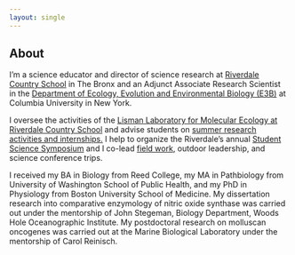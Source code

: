 ```yaml
---
layout: single
---
```

## **About**

I’m a science educator and director of science research at [Riverdale Country School](https://www.riverdale.edu/) in The Bronx and an Adjunct Associate Research Scientist in the [Department of Ecology, Evolution and Environmental Biology (E3B)](http://e3b.columbia.edu/faculty/rachel-cox/) at Columbia University in New York.

I oversee the activities of the [Lisman Laboratory for Molecular Ecology at Riverdale Country School](https://www.riverdale.edu/2015/09/08/summer-science-research/) and advise students on [summer research activities and internships.](https://www.rockefeller.edu/outreach/lab-initiative/summer-science/highschoolapp/
) I help to organize the Riverdale’s annual [Student Science Symposium](https://www.riverdale.edu/events/science-symposium/) and I co-lead [field work](https://inspirationlab.org/story/7247), outdoor leadership, and science conference trips.    

I received my BA in Biology from Reed College, my MA in Pathbiology from University of Washington School of Public Health, and my PhD in Physiology from Boston University School of Medicine. My dissertation research into comparative enzymology of nitric oxide synthase was carried out under the mentorship of John Stegeman, Biology Department, Woods Hole Oceanographic Institute. My postdoctoral research on molluscan oncogenes was carried out at the Marine Biological Laboratory under the mentorship of Carol Reinisch.

